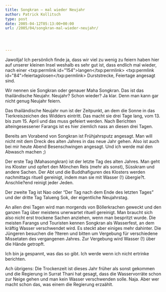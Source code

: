 ```yaml
---
title: Songkran – mal wieder Neujahr
author: Patrick Kollitsch
type: post
date: 2005-04-12T05:13:00+00:00
url: /2005/04/songkran-mal-wieder-neujahr/




---
```

Jawollja! Ich persönlich finde ja, dass wir viel zu wenig zu feiern haben hier auf unserer kleinen Insel weshalb es sehr gut ist, dass endlich mal wieder, nach einer <txp:permlink id="154">langen</txp:permlink> <txp:permlink id="84">feiertagslosen</txp:permlink> Durststrecke, Feiertage angesagt sind.

Wir nennen sie Songkran oder genauer Maha Songkran. Das ist das thailändische Neujahr. Neujahr? Schon wieder? Ja klar. Denn man kann gar nicht genug Neujahr feiern.

Das thailändische Neujahr nun ist der Zeitpunkt, an dem die Sonne in das Tierkreiszeichen des Widders eintritt. Das macht sie drei Tage lang, vom 13. bis zum 15. April und das muss gefeiert werden. Nach Berichten alteingesessener Farangs ist es hier ziemlich nass an diesen drei Tagen.

Bereits am Vorabend von Songkran ist Frühjahrsputz angesagt. Man will nicht mit dem Dreck des alten Jahres in das neue Jahr gehen. Also ist auch bei mir heute Abend Besenschwingen angesagt. Und ich werde mal den Abwasch machen ;)

Der erste Tag (Mahasongkran) ist der letzte Tag des alten Jahres. Man geht ins Kloster und opfert den Mönchen Reis (mehr als sonst), Süsskram und andere Sachen. Der Abt und die Buddhafiguren des Klosters werden nachmittags rituell gereinigt, indem man sie mit Wasser (!) übergie?t. Anschlie?end reinigt jeder Jeden. 

Der zweite Tag ist Nao oder &#8220;Der Tag nach dem Ende des letzten Tages&#8221; und der dritte Tag Talueng Sok, der eigentliche Neujahrstag.

An allen drei Tagen wird man morgends von Böllerkrachen geweckt und den ganzen Tag über meistens unerwartet rituell gereinigt. Man braucht sich also nicht erst trockene Sachen anziehen, wenn man bespritzt wurde. Die meisten Farangs und Touristen kennen Songkran als Wasserfest, an dem kräftig Wasser verschwendet wird. Es steckt aber einiges mehr dahinter. Die Jüngeren besuchen die ?lteren und bitten um Vergebung für verschiedene Missetaten des vergangenen Jahres. Zur Vergebung wird Wasser (!) über die Hände getropft.

Ich bin ja gespannt, was das so gibt. Ich werde wenn ich nicht ertrinke berichten.

Ach übrigens: Die Trockenzeit ist dieses Jahr früher als sonst gekommen und die Regierung in Surrat Thani hat gesagt, dass die Wasservorräte schon zur Neige gehen und man kein Wasser verschwenden solle. Naja. Aber wer macht schon das, was einem die Regierung erzaählt.